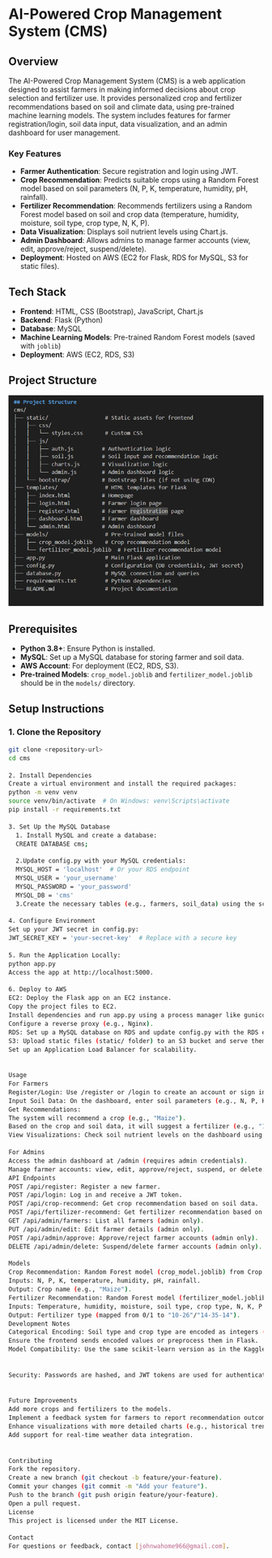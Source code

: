 # AI-Powered Crop Management System (CMS)

## Overview

The AI-Powered Crop Management System (CMS) is a web application designed to assist farmers in making informed decisions about crop selection and fertilizer use. It provides personalized crop and fertilizer recommendations based on soil and climate data, using pre-trained machine learning models. The system includes features for farmer registration/login, soil data input, data visualization, and an admin dashboard for user management.

### Key Features
- **Farmer Authentication**: Secure registration and login using JWT.
- **Crop Recommendation**: Predicts suitable crops using a Random Forest model based on soil parameters (N, P, K, temperature, humidity, pH, rainfall).
- **Fertilizer Recommendation**: Recommends fertilizers using a Random Forest model based on soil and crop data (temperature, humidity, moisture, soil type, crop type, N, K, P).
- **Data Visualization**: Displays soil nutrient levels using Chart.js.
- **Admin Dashboard**: Allows admins to manage farmer accounts (view, edit, approve/reject, suspend/delete).
- **Deployment**: Hosted on AWS (EC2 for Flask, RDS for MySQL, S3 for static files).

## Tech Stack
- **Frontend**: HTML, CSS (Bootstrap), JavaScript, Chart.js
- **Backend**: Flask (Python)
- **Database**: MySQL
- **Machine Learning Models**: Pre-trained Random Forest models (saved with `joblib`)
- **Deployment**: AWS (EC2, RDS, S3)

## Project Structure
![Project directory structure showing the main folders: static (containing css, js, and bootstrap), templates (containing html files), models (containing ML models), and root files (app.py, config.py, requirements.txt)](image.png)

## Prerequisites
- **Python 3.8+**: Ensure Python is installed.
- **MySQL**: Set up a MySQL database for storing farmer and soil data.
- **AWS Account**: For deployment (EC2, RDS, S3).
- **Pre-trained Models**: `crop_model.joblib` and `fertilizer_model.joblib` should be in the `models/` directory.

## Setup Instructions

### 1. Clone the Repository
```bash
git clone <repository-url>
cd cms

2. Install Dependencies
Create a virtual environment and install the required packages:
python -m venv venv
source venv/bin/activate  # On Windows: venv\Scripts\activate
pip install -r requirements.txt

3. Set Up the MySQL Database
  1. Install MySQL and create a database:
  CREATE DATABASE cms;

  2.Update config.py with your MySQL credentials:
  MYSQL_HOST = 'localhost'  # Or your RDS endpoint
  MYSQL_USER = 'your_username'
  MYSQL_PASSWORD = 'your_password'
  MYSQL_DB = 'cms'
  3.Create the necessary tables (e.g., farmers, soil_data) using the schema in database.py.

4. Configure Environment
Set up your JWT secret in config.py:
JWT_SECRET_KEY = 'your-secret-key'  # Replace with a secure key

5. Run the Application Locally:
python app.py
Access the app at http://localhost:5000.

6. Deploy to AWS
EC2: Deploy the Flask app on an EC2 instance.
Copy the project files to EC2.
Install dependencies and run app.py using a process manager like gunicorn.
Configure a reverse proxy (e.g., Nginx).
RDS: Set up a MySQL database on RDS and update config.py with the RDS endpoint.
S3: Upload static files (static/ folder) to an S3 bucket and serve them via a CDN (e.g., CloudFront).
Set up an Application Load Balancer for scalability.


Usage
For Farmers
Register/Login: Use /register or /login to create an account or sign in.
Input Soil Data: On the dashboard, enter soil parameters (e.g., N, P, K, temperature, humidity, pH, rainfall, moisture, soil type).
Get Recommendations:
The system will recommend a crop (e.g., "Maize").
Based on the crop and soil data, it will suggest a fertilizer (e.g., "10-26").
View Visualizations: Check soil nutrient levels on the dashboard using Chart.js graphs.

For Admins
Access the admin dashboard at /admin (requires admin credentials).
Manage farmer accounts: view, edit, approve/reject, suspend, or delete.
API Endpoints
POST /api/register: Register a new farmer.
POST /api/login: Log in and receive a JWT token.
POST /api/crop-recommend: Get crop recommendation based on soil data.
POST /api/fertilizer-recommend: Get fertilizer recommendation based on soil and crop data.
GET /api/admin/farmers: List all farmers (admin only).
PUT /api/admin/edit: Edit farmer details (admin only).
POST /api/admin/approve: Approve/reject farmer accounts (admin only).
DELETE /api/admin/delete: Suspend/delete farmer accounts (admin only).

Models
Crop Recommendation: Random Forest model (crop_model.joblib) from Crop Recommendation Dataset.
Inputs: N, P, K, temperature, humidity, pH, rainfall.
Output: Crop name (e.g., "Maize").
Fertilizer Recommendation: Random Forest model (fertilizer_model.joblib) from Fertilizer Prediction Dataset.
Inputs: Temperature, humidity, moisture, soil type, crop type, N, K, P.
Output: Fertilizer type (mapped from 0/1 to "10-26"/"14-35-14").
Development Notes
Categorical Encoding: Soil type and crop type are encoded as integers (e.g., "Sandy" as 0, "Loamy" as 1).
Ensure the frontend sends encoded values or preprocess them in Flask.
Model Compatibility: Use the same scikit-learn version as in the Kaggle notebooks to avoid serialization issues.


Security: Passwords are hashed, and JWT tokens are used for authentication. Ensure the JWT secret is secure.


Future Improvements
Add more crops and fertilizers to the models.
Implement a feedback system for farmers to report recommendation outcomes.
Enhance visualizations with more detailed charts (e.g., historical trends).
Add support for real-time weather data integration.


Contributing
Fork the repository.
Create a new branch (git checkout -b feature/your-feature).
Commit your changes (git commit -m "Add your feature").
Push to the branch (git push origin feature/your-feature).
Open a pull request.
License
This project is licensed under the MIT License.

Contact
For questions or feedback, contact [johnwahome966@gmail.com].